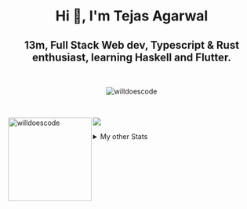 <h1 align="center"> Hi 👋, I'm Tejas Agarwal    </h1>
<h2 align="center"> 13m, Full Stack Web dev, Typescript & Rust 
enthusiast, learning Haskell and Flutter. </h2>

<br />

<p align="center">
<img src="https://github-profile-trophy.vercel.app/?username=tejasag&theme=onedark&margin-w=15&margin-h=15&column=7" alt="willdoescode" /></a>
</p>

<br />
<p align="center">
<div>
<img height="170" align="left" src="https://github-readme-stats.vercel.app/api?username=tejasag&count_private=true&include_all_commits=true&theme=onedark" alt="willdoescode" />
<img src="https://github-readme-stats.vercel.app/api/top-langs/?username=tejasag&layout=compact&theme=onedark&langs_count=15" />
</div>
</p>

<details>
<summary>My other Stats</summary>
<!--START_SECTION:waka-->
![Profile Views](http://img.shields.io/badge/Profile%20Views-2-blue)

![Lines of code](https://img.shields.io/badge/From%20Hello%20World%20I%27ve%20Written-428630%20lines%20of%20code-blue)

**🐱 My Github Data** 

> 🏆 194 Contributions in the Year 2021
 > 
> 📦 9.6 kB Used in Github's Storage 
 > 
> 🚫 Not Opted to Hire
 > 
> 📜 23 Public Repositories 
 > 
> 🔑 4 Private Repositories  
 > 
**I'm an Early 🐤** 

```text
🌞 Morning    6 commits      █████░░░░░░░░░░░░░░░░░░░░   22.22% 
🌆 Daytime    11 commits     ██████████░░░░░░░░░░░░░░░   40.74% 
🌃 Evening    10 commits     █████████░░░░░░░░░░░░░░░░   37.04% 
🌙 Night      0 commits      ░░░░░░░░░░░░░░░░░░░░░░░░░   0.0%

```
📅 **I'm Most Productive on Thursday** 

```text
Monday       1 commits      █░░░░░░░░░░░░░░░░░░░░░░░░   3.7% 
Tuesday      5 commits      ████░░░░░░░░░░░░░░░░░░░░░   18.52% 
Wednesday    3 commits      ██░░░░░░░░░░░░░░░░░░░░░░░   11.11% 
Thursday     8 commits      ███████░░░░░░░░░░░░░░░░░░   29.63% 
Friday       2 commits      █░░░░░░░░░░░░░░░░░░░░░░░░   7.41% 
Saturday     4 commits      ███░░░░░░░░░░░░░░░░░░░░░░   14.81% 
Sunday       4 commits      ███░░░░░░░░░░░░░░░░░░░░░░   14.81%

```


📊 **This Week I Spent My Time On** 

```text
⌚︎ Time Zone: Asia/Kolkata

💬 Programming Languages: 
TypeScript               2 hrs 29 mins       █████████████████░░░░░░░░   70.47% 
Markdown                 21 mins             ██░░░░░░░░░░░░░░░░░░░░░░░   10.31% 
Git Config               17 mins             ██░░░░░░░░░░░░░░░░░░░░░░░   8.04% 
YAML                     14 mins             █░░░░░░░░░░░░░░░░░░░░░░░░   6.7% 
Vue.js                   5 mins              ░░░░░░░░░░░░░░░░░░░░░░░░░   2.41%

🔥 Editors: 
WebStorm                 2 hrs 53 mins       ████████████████████░░░░░   81.7% 
VS Code                  38 mins             ████░░░░░░░░░░░░░░░░░░░░░   18.3%

🐱‍💻 Projects: 
kibbeh                   2 hrs 42 mins       ███████████████████░░░░░░   76.77% 
tejasag                  35 mins             ████░░░░░░░░░░░░░░░░░░░░░   16.83% 
caleb-website            6 mins              ░░░░░░░░░░░░░░░░░░░░░░░░░   2.99% 
dogehouse                4 mins              ░░░░░░░░░░░░░░░░░░░░░░░░░   1.94% 
nessie                   2 mins              ░░░░░░░░░░░░░░░░░░░░░░░░░   1.29%

💻 Operating System: 
Linux                    3 hrs 31 mins       █████████████████████████   100.0%

```


<!--END_SECTION:waka-->
</details>
